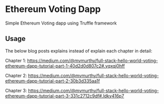 # Ethereum Voting Dapp
Simple Ethereum Voting dapp using Truffle framework

## Usage
The below blog posts explains instead of explain each chapter in detail:

Chapter 1: https://medium.com/@mvmurthy/full-stack-hello-world-voting-ethereum-dapp-tutorial-part-1-40d2d0d807c2#.yqxqj0hff

Chapter 2: https://medium.com/@mvmurthy/full-stack-hello-world-voting-ethereum-dapp-tutorial-part-2-30b3d335aa1f

Chapter 3: https://medium.com/@mvmurthy/full-stack-hello-world-voting-ethereum-dapp-tutorial-part-3-331c2712c9df#.ldky416p7
